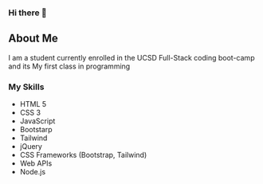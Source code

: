 ### Hi there 👋


## About Me
I am a student currently enrolled in the UCSD Full-Stack coding boot-camp and its My first class in programming



### My Skills
- HTML 5
- CSS 3
- JavaScript
- Bootstarp
- Tailwind
- jQuery
- CSS Frameworks (Bootstrap, Tailwind)
- Web APIs
- Node.js

<!--
**oliversh99/oliversh99** is a ✨ _special_ ✨ repository because its `README.md` (this file) appears on your GitHub profile.

Here are some ideas to get you started:

- 🔭 I’m currently working on ...
- 🌱 I’m currently learning ...
- 👯 I’m looking to collaborate on ...
- 🤔 I’m looking for help with ...
- 💬 Ask me about ...
- 📫 How to reach me: ...
- 😄 Pronouns: ...
- ⚡ Fun fact: ...
-->
